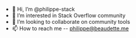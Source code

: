 - 👋 Hi, I’m @philippe-stack
- 👀 I’m interested in Stack Overflow community
- 💞️ I’m looking to collaborate on community tools
- 📫 How to reach me -- philippe@beaudette.me

<!---
philippe-stack/philippe-stack is a ✨ special ✨ repository because its `README.md` (this file) appears on your GitHub profile.
You can click the Preview link to take a look at your changes.
--->
